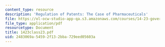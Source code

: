 ```yaml
---
content_type: resource
description: 'Regulation of Patents: The Case of Pharmaceuticals'
file: https://ol-ocw-studio-app-qa.s3.amazonaws.com/courses/14-23-government-regulation-of-industry-spring-2003/2483069a54592f132bba729eed05603a_1423class23.pdf
file_type: application/pdf
resourcetype: Document
title: 1423class23.pdf
uid: 2483069a-5459-2f13-2bba-729eed05603a
---
```

